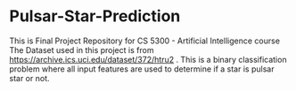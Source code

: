 # Pulsar-Star-Prediction
This is Final Project Repository for CS 5300 - Artificial Intelligence course 
The Dataset used in this project is from https://archive.ics.uci.edu/dataset/372/htru2 .
This is a binary classification problem where all input features are used to determine if a star is pulsar star or not.
